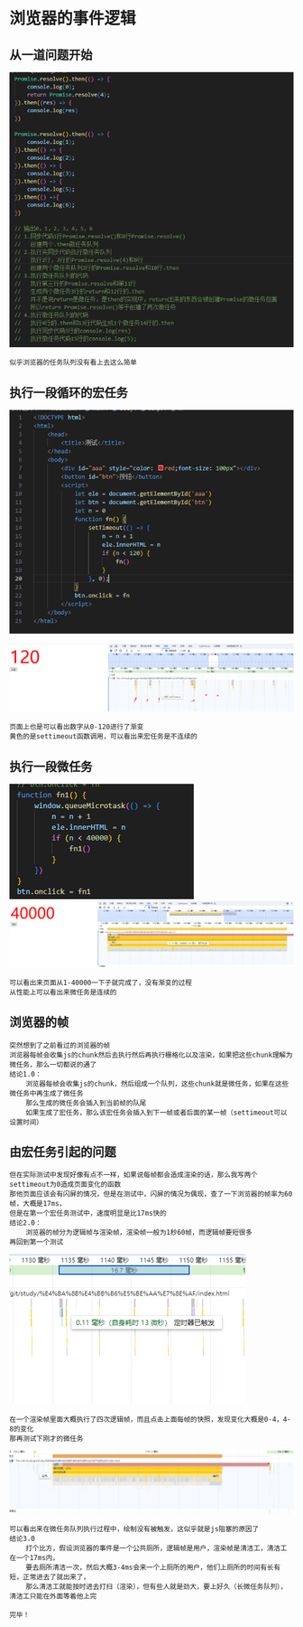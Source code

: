 # 浏览器的事件逻辑

## 从一道问题开始

![img](question.png)

    似乎浏览器的任务队列没有看上去这么简单

## 执行一段循环的宏任务

![img](1.png)

![img](2.png)

    页面上也是可以看出数字从0-120进行了渐变
    黄色的是settimeout函数调用，可以看出来宏任务是不连续的

## 执行一段微任务

![img](3.png)
![img](4.png)

    可以看出来页面从1-40000一下子就完成了，没有渐变的过程
    从性能上可以看出来微任务是连续的

## 浏览器的帧

    突然想到了之前看过的浏览器的帧
    浏览器每帧会收集js的chunk然后去执行然后再执行栅格化以及渲染，如果把这些chunk理解为微任务，那么一切都说的通了
    结论1.0：
        浏览器每帧会收集js的chunk，然后组成一个队列，这些chunk就是微任务，如果在这些微任务中再生成了微任务
        那么生成的微任务会插入到当前帧的队尾
        如果生成了宏任务，那么该宏任务会插入到下一帧或者后面的某一帧（settimeout可以设置时间）

## 由宏任务引起的问题

    但在实际测试中发现好像有点不一样，如果说每帧都会造成渲染的话，那么我写两个settimeout为0造成页面变化的函数
    那他页面应该会有闪屏的情况，但是在测试中，闪屏的情况为偶现，查了一下浏览器的帧率为60帧，大概是17ms，
    但是在第一个宏任务测试中，速度明显是比17ms快的
    结论2.0：
        浏览器的帧分为逻辑帧与渲染帧，渲染帧一般为1秒60帧，而逻辑帧要短很多
    再回到第一个测试

![img](5.png)
    
    在一个渲染帧里面大概执行了四次逻辑帧，而且点击上面每帧的快照，发现变化大概是0-4，4-8的变化
    那再测试下刚才的微任务

![img](6.png)
    
    可以看出来在微任务队列执行过程中，绘制没有被触发，这似乎就是js阻塞的原因了
    结论3.0
        打个比方，假设浏览器的事件是一个公共厕所，逻辑帧是用户，渲染帧是清洁工，清洁工在一个17ms内，
        要去厕所清洁一次，然后大概3-4ms会来一个上厕所的用户，他们上厕所的时间有长有短，正常进去了就出来了，
        那么清洁工就能按时进去打扫（渲染），但有些人就是劲大，要上好久（长微任务队列），清洁工只能在外面等着他上完

    完毕！